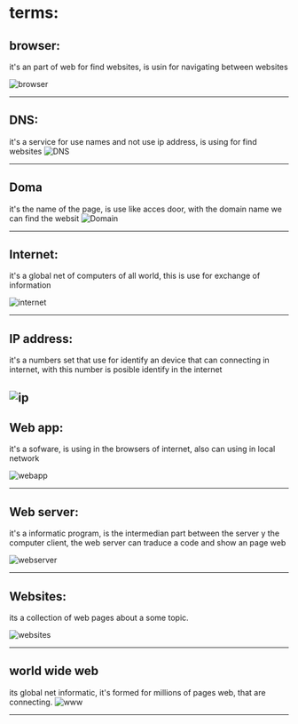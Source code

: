 # terms:

## browser:


it's an part of web for find websites, is usin for navigating between websites 

![browser](https://d1jnx9ba8s6j9r.cloudfront.net/blog/wp-content/uploads/2017/04/Picture3-300x256.png) 

---

## DNS:
it's a service for use names and not use ip address, is using for find websites
![DNS](https://cdn.searchenginejournal.com/wp-content/uploads/2018/10/shutterstock_781493554-760x400.png) 

---

## Doma
it's the name of the page, is use like acces door, with the domain name we can find the websit
![Domain](https://cdn.searchenginejournal.com/wp-content/uploads/2018/10/shutterstock_781493554-760x400.png) 

---

## Internet:

it's a global net of computers of all world, this is use for exchange of information

![internet](https://www.hostgator.mx/blog/wp-content/uploads/2018/05/internet-de-las-cosas-blog-hostgator-1.png) 

---


## IP address:

it's a numbers set that use for identify an device that can connecting in internet, with this number is posible identify in the internet

![ip](https://www.routerfreak.com/wp-content/uploads/2015/08/private-ip-address.png) 
---

## Web app:


it's a sofware, is using in the browsers of internet, also can using in local network 

![webapp](https://gbksoft.com/blog/wp-content/uploads/2020/03/c227e567-4b62-4d8f-8562-e60d5ded24b0-768x452.png) 

---

## Web server:

it's a informatic program, is the intermedian part between the server y the computer client, the web server can traduce a code and show an page web

![webserver](https://networkencyclopedia.com/wp-content/uploads/2019/09/web-server.png) 

---

## Websites:

its a collection of web pages about a some topic.

![websites](https://blog.addthiscdn.com/wp-content/uploads/2018/05/11122803/3-Things-Great-Websites-Have-in-Common.png) 

---

## world wide web 

its global net informatic, it's formed for millions of pages web, that are connecting. 
![www](https://upload.wikimedia.org/wikipedia/commons/2/26/Logo_Sitio_Web.png) 

---